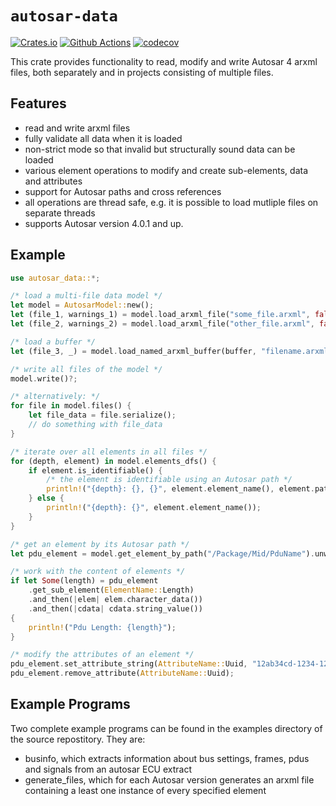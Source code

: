 # `autosar-data`

[![Crates.io](https://img.shields.io/crates/v/autosar-data)](https://crates.io/crates/autosar-data)
[![Github Actions](https://github.com/DanielT/autosar-data/workflows/Test/badge.svg)](https://github.com/DanielT/autosar-data/actions)
[![codecov](https://codecov.io/gh/DanielT/autosar-data/branch/main/graph/badge.svg?token=RGKUUJTWZ5)](https://codecov.io/gh/DanielT/autosar-data)

This crate provides functionality to read, modify and write Autosar 4 arxml files,
both separately and in projects consisting of multiple files.

## Features

- read and write arxml files
- fully validate all data when it is loaded
- non-strict mode so that invalid but structurally sound data can be loaded
- various element operations to modify and create sub-elements, data and attributes
- support for Autosar paths and cross references
- all operations are thread safe, e.g. it is possible to load mutliple files on separate threads
- supports Autosar version 4.0.1 and up.

## Example

```rust
use autosar_data::*;

/* load a multi-file data model */
let model = AutosarModel::new();
let (file_1, warnings_1) = model.load_arxml_file("some_file.arxml", false)?;
let (file_2, warnings_2) = model.load_arxml_file("other_file.arxml", false)?;

/* load a buffer */
let (file_3, _) = model.load_named_arxml_buffer(buffer, "filename.arxml", true)?;

/* write all files of the model */
model.write()?;

/* alternatively: */
for file in model.files() {
    let file_data = file.serialize();
    // do something with file_data
}

/* iterate over all elements in all files */
for (depth, element) in model.elements_dfs() {
    if element.is_identifiable() {
        /* the element is identifiable using an Autosar path */
        println!("{depth}: {}, {}", element.element_name(), element.path()?);
    } else {
        println!("{depth}: {}", element.element_name());
    }
}

/* get an element by its Autosar path */
let pdu_element = model.get_element_by_path("/Package/Mid/PduName").unwrap();

/* work with the content of elements */
if let Some(length) = pdu_element
    .get_sub_element(ElementName::Length)
    .and_then(|elem| elem.character_data())
    .and_then(|cdata| cdata.string_value())
{
    println!("Pdu Length: {length}");
}

/* modify the attributes of an element */
pdu_element.set_attribute_string(AttributeName::Uuid, "12ab34cd-1234-1234-1234-12ab34cd56ef");
pdu_element.remove_attribute(AttributeName::Uuid);
```

## Example Programs

Two complete example programs can be found in the examples directory of the source repostitory. They are:

- businfo, which extracts information about bus settings, frames, pdus and signals from an autosar ECU extract
- generate_files, which for each Autosar version generates an arxml file containing a least one instance of every specified element
